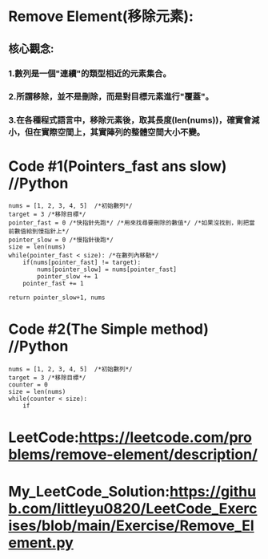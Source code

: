 # Remove Element(移除元素):
## 核心觀念:
### 1.數列是一個"連續"的類型相近的元素集合。
### 2.所謂移除，並不是刪除，而是對目標元素進行"覆蓋"。
### 3.在各種程式語言中，移除元素後，取其長度(len(nums))，確實會減小，但在實際空間上，其實陣列的整體空間大小不變。
# Code #1(Pointers_fast ans slow) //Python
    nums = [1, 2, 3, 4, 5]  /*初始數列*/
    target = 3 /*移除目標*/
    pointer_fast = 0 /*快指針先跑*/ /*用來找尋要刪除的數值*/ /*如果沒找到，則把當前數值給到慢指針上*/
    pointer_slow = 0 /*慢指針後跑*/
    size = len(nums)
    while(pointer_fast < size): /*在數列內移動*/
        if(nums[pointer_fast] != target):
            nums[pointer_slow] = nums[pointer_fast]
            pointer_slow += 1
        pointer_fast += 1

    return pointer_slow+1, nums


# Code #2(The Simple method) //Python
    nums = [1, 2, 3, 4, 5]  /*初始數列*/
    target = 3 /*移除目標*/
    counter = 0
    size = len(nums)
    while(counter < size):
        if

# LeetCode:<https://leetcode.com/problems/remove-element/description/>
# My_LeetCode_Solution:<https://github.com/littleyu0820/LeetCode_Exercises/blob/main/Exercise/Remove_Element.py>
    
    
